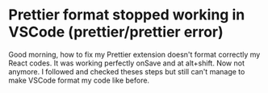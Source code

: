 
# Prettier format stopped working in VSCode (prettier/prettier error)

Good morning, how to fix my Prettier extension doesn't format correctly my React codes. It was working perfectly onSave and at alt+shift. Now not anymore.
I followed and checked theses steps but still can't manage to make VSCode format my code like before.




        
